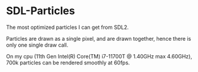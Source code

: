 # SDL-Particles

The most optimized particles I can get from SDL2.

Particles are drawn as a single pixel, and are drawn together, hence there is only one single draw call.

On my cpu (11th Gen Intel(R) Core(TM) i7-11700T @ 1.40GHz max 4.60GHz), 700k particles can be rendered smoothly at 60fps.
